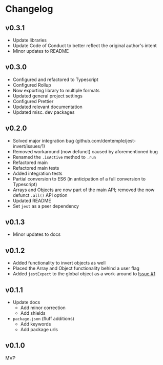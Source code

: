# Changelog

## v0.3.1

- Update libraries
- Update Code of Conduct to better reflect the original author's intent
- Minor updates to README

## v0.3.0

- Configured and refactored to Typescript
- Configured Rollup
- Now exporting library to multiple formats
- Updated general project settings
- Configured Prettier
- Updated relevant documentation
- Updated misc. dev packages

## v0.2.0

- Solved major integration bug (github.com/dentemple/jest-invert/issues/1)
- Removed workaround (now defunct) caused by aforementioned bug
- Renamed the `.isActive` method to `.run`
- Refactored main
- Refactored main tests
- Added integration tests
- Partial conversion to ES6 (in anticipation of a full conversion to Typescript)
- Arrays and Objects are now part of the main API; removed the now defunct `.all()` API option
- Updated README
- Set `jest` as a peer dependency

## v0.1.3

- Minor updates to docs

## v0.1.2

- Added functionality to invert objects as well
- Placed the Array and Object functionality behind a user flag
- Added `jestExpect` to the global object as a work-around to [Issue #1](https://github.com/dentemple/jest-invert/issues/1)

## v0.1.1

- Update docs
  - Add minor correction
  - Add shields
- `package.json` (fluff additions)
  - Add keywords
  - Add package urls

## v0.1.0

MVP
